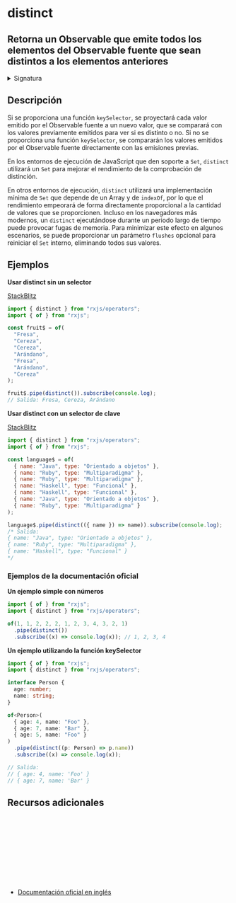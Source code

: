 # distinct

<h2 class="subtitle"> Retorna un Observable que emite todos los elementos del Observable fuente que sean distintos a los elementos anteriores
</h2>

<details>
<summary>Signatura</summary>

### Firma

`distinct<T, K>(keySelector?: (value: T) => K, flushes?: Observable<any>): MonoTypeOperatorFunction<T>`

### Parámetros

<table>
<tr><td>keySelector</td><td>Opcional. El valor por defecto es <code>undefined</code>.
Función opcional para seleccionar qué valor se quiere comprobar si es o no distinto.</td></tr>
<tr><td>flushes</td><td>Opcional. El valor por defecto es <code>undefined</code>.
Observable opcional para reiniciar el HashSet interno del operador.</td></tr>
</table>

### Retorna

`MonoTypeOperatorFunction<T>`: Un Observable que emite elementos del Observable fuente de distinto valor.

</details>

## Descripción

Si se proporciona una función `keySelector`, se proyectará cada valor emitido por el Observable fuente a un nuevo valor, que se comparará con los valores previamente emitidos para ver si es distinto o no. Si no se proporciona una función `keySelector`, se compararán los valores emitidos por el Observable fuente directamente con las emisiones previas.

En los entornos de ejecución de JavaScript que den soporte a `Set`, `distinct` utilizará un `Set` para mejorar el rendimiento de la comprobación de distinción.

En otros entornos de ejecución, `distinct` utilizará una implementación mínima de `Set` que depende de un Array y de `indexOf`, por lo que el rendimiento empeorará de forma directamente proporcional a la cantidad de valores que se proporcionen. Incluso en los navegadores más modernos, un `distinct` ejecutándose durante un periodo largo de tiempo puede provocar fugas de memoria. Para minimizar este efecto en algunos escenarios, se puede proporcionar un parámetro `flushes` opcional para reiniciar el `Set` interno, eliminando todos sus valores.

## Ejemplos

**Usar distinct sin un selector**

<a target="_blank" href="https://stackblitz.com/edit/rxjs-distinct-1?file=index.ts">StackBlitz</a>

```javascript
import { distinct } from "rxjs/operators";
import { of } from "rxjs";

const fruit$ = of(
  "Fresa",
  "Cereza",
  "Cereza",
  "Arándano",
  "Fresa",
  "Arándano",
  "Cereza"
);

fruit$.pipe(distinct()).subscribe(console.log);
// Salida: Fresa, Cereza, Arándano
```

**Usar distinct con un selector de clave**

<a target="_blank" href="https://stackblitz.com/edit/rxjs-distinct-2?file=index.ts">StackBlitz</a>

```javascript
import { distinct } from "rxjs/operators";
import { of } from "rxjs";

const language$ = of(
  { name: "Java", type: "Orientado a objetos" },
  { name: "Ruby", type: "Multiparadigma" },
  { name: "Ruby", type: "Multiparadigma" },
  { name: "Haskell", type: "Funcional" },
  { name: "Haskell", type: "Funcional" },
  { name: "Java", type: "Orientado a objetos" },
  { name: "Ruby", type: "Multiparadigma" }
);

language$.pipe(distinct(({ name }) => name)).subscribe(console.log);
/* Salida: 
{ name: "Java", type: "Orientado a objetos" }, 
{ name: "Ruby", type: "Multiparadigma" }, 
{ name: "Haskell", type: "Funcional" }
*/
```

### Ejemplos de la documentación oficial

**Un ejemplo simple con números**

```javascript
import { of } from "rxjs";
import { distinct } from "rxjs/operators";

of(1, 1, 2, 2, 2, 1, 2, 3, 4, 3, 2, 1)
  .pipe(distinct())
  .subscribe((x) => console.log(x)); // 1, 2, 3, 4
```

**Un ejemplo utilizando la función keySelector**

```typescript
import { of } from "rxjs";
import { distinct } from "rxjs/operators";

interface Person {
  age: number;
  name: string;
}

of<Person>(
  { age: 4, name: "Foo" },
  { age: 7, name: "Bar" },
  { age: 5, name: "Foo" }
)
  .pipe(distinct((p: Person) => p.name))
  .subscribe((x) => console.log(x));

// Salida:
// { age: 4, name: 'Foo' }
// { age: 7, name: 'Bar' }
```

<div class="additional-section">

## Recursos adicionales

<a target="_blank" href="https://github.com/ReactiveX/rxjs/blob/master/src/internal/operators/distinct.ts">
<svg>
  <use xlink:href="/assets/icons/source.svg#source-code"></use>
</svg>
</a>
</div>

- <a target="_blank" href="https://rxjs.dev/api/operators/distinct">Documentación oficial en inglés</a>
